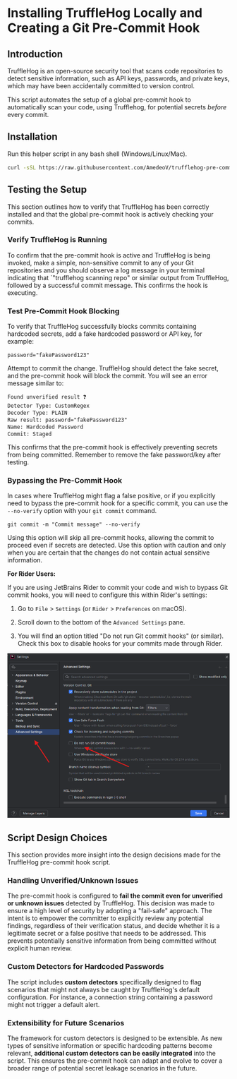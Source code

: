 # Installing TruffleHog Locally and Creating a Git Pre-Commit Hook

## Introduction

TruffleHog is an open-source security tool that scans code repositories to detect sensitive information, such as API keys, passwords, and private keys, which may have been accidentally committed to version control.  

This script automates the setup of a global pre-commit hook to automatically scan your code, using Trufflehog, for potential secrets *before* every commit.

## Installation

Run this helper script in any bash shell (Windows/Linux/Mac). 

```bash
curl -sSL https://raw.githubusercontent.com/AmedeoV/trufflehog-pre-commit-hook/refs/heads/main/truffleHog-local-git-pre-hook.sh | bash
```


## Testing the Setup

This section outlines how to verify that TruffleHog has been correctly installed and that the global pre-commit hook is actively checking your commits.

### Verify TruffleHog is Running

To confirm that the pre-commit hook is active and TruffleHog is being invoked, make a simple, non-sensitive commit to any of your Git repositories and you should observe a log message in your terminal indicating that `"trufflehog scanning repo" or similar output from TruffleHog, followed by a successful commit message. This confirms the hook is executing.

### Test Pre-Commit Hook Blocking

To verify that TruffleHog successfully blocks commits containing hardcoded secrets, add a fake hardcoded password or API key, for example:

```
password="fakePassword123"
```

Attempt to commit the change. TruffleHog should detect the fake secret, and the pre-commit hook will block the commit. You will see an error message similar to:

```
Found unverified result ❓
Detector Type: CustomRegex
Decoder Type: PLAIN
Raw result: password="fakePassword123"
Name: Hardcoded Password
Commit: Staged
```

This confirms that the pre-commit hook is effectively preventing secrets from being committed. Remember to remove the fake password/key after testing.

### Bypassing the Pre-Commit Hook

In cases where TruffleHog might flag a false positive, or if you explicitly need to bypass the pre-commit hook for a specific commit, you can use the `--no-verify` option with your `git commit` command.

```
git commit -m "Commit message" --no-verify
```

Using this option will skip all pre-commit hooks, allowing the commit to proceed even if secrets are detected. Use this option with caution and only when you are certain that the changes do not contain actual sensitive information.

**For Rider Users:**

If you are using JetBrains Rider to commit your code and wish to bypass Git commit hooks, you will need to configure this within Rider's settings:

1.  Go to `File` > `Settings` (or `Rider` > `Preferences` on macOS).

2.  Scroll down to the bottom of the `Advanced Settings` pane.

3.  You will find an option titled "Do not run Git commit hooks" (or similar). Check this box to disable hooks for your commits made through Rider.

![rider-no-verify.png](rider-no-verify.png)

## Script Design Choices

This section provides more insight into the design decisions made for the TruffleHog pre-commit hook script.

### Handling Unverified/Unknown Issues

The pre-commit hook is configured to **fail the commit even for unverified or unknown issues** detected by TruffleHog. This decision was made to ensure a high level of security by adopting a "fail-safe" approach. The intent is to empower the committer to explicitly review any potential findings, regardless of their verification status, and decide whether it is a legitimate secret or a false positive that needs to be addressed. This prevents potentially sensitive information from being committed without explicit human review.

### Custom Detectors for Hardcoded Passwords

The script includes **custom detectors** specifically designed to flag scenarios that might not always be caught by TruffleHog's default configuration. For instance, a connection string containing a password might not trigger a default alert.

### Extensibility for Future Scenarios

The framework for custom detectors is designed to be extensible. As new types of sensitive information or specific hardcoding patterns become relevant, **additional custom detectors can be easily integrated** into the script. This ensures the pre-commit hook can adapt and evolve to cover a broader range of potential secret leakage scenarios in the future.
